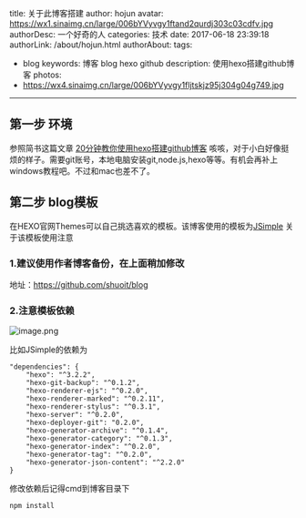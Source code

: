 title: 关于此博客搭建
author: hojun
avatar: https://wx1.sinaimg.cn/large/006bYVyvgy1ftand2qurdj303c03cdfv.jpg
authorDesc: 一个好奇的人
categories: 技术
date: 2017-06-18 23:39:18
authorLink: /about/hojun.html
authorAbout:
tags:
 - blog
keywords: 博客 blog hexo github
description: 使用hexo搭建github博客
photos:
 - https://wx4.sinaimg.cn/large/006bYVyvgy1fljtskjz95j304g04g749.jpg
---
## **第一步 环境**

参照简书这篇文章 [20分钟教你使用hexo搭建github博客](http://www.jianshu.com/p/e99ed60390a8)
咳咳，对于小白好像挺烦的样子。需要git账号，本地电脑安装git,node.js,hexo等等。有机会再补上windows教程吧。不过和mac也差不了。

## **第二步 blog模板**

在HEXO官网Themes可以自己挑选喜欢的模板。该博客使用的模板为[JSimple](https://github.com/tangkunyin/hexo-theme-jsimple)
关于该模板使用注意
### **1.建议使用作者博客备份，在上面稍加修改**
地址：https://github.com/shuoit/blog
### **2.注意模板依赖**
![image.png](http://wx2.sinaimg.cn/large/006bYVyvgy1fpksu9uf6tj305c05dmx1.jpg)

比如JSimple的依赖为
```
"dependencies": {
    "hexo": "^3.2.2",
    "hexo-git-backup": "^0.1.2",
    "hexo-renderer-ejs": "^0.2.0",
    "hexo-renderer-marked": "^0.2.11",
    "hexo-renderer-stylus": "^0.3.1",
    "hexo-server": "^0.2.0",
    "hexo-deployer-git": "0.2.0",
    "hexo-generator-archive": "^0.1.4",
    "hexo-generator-category": "^0.1.3",
    "hexo-generator-index": "^0.2.0",
    "hexo-generator-tag": "^0.2.0",
    "hexo-generator-json-content": "^2.2.0"
}
```

修改依赖后记得cmd到博客目录下
```
npm install
```